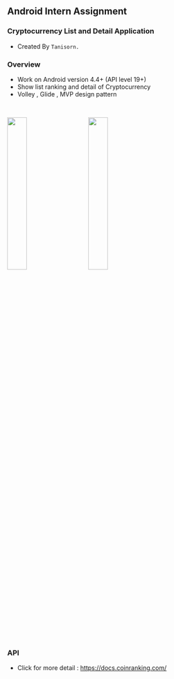 ## Android Intern Assignment

### Cryptocurrency List and Detail Application
- Created By `Tanisorn.`

### Overview
- Work on Android version 4.4+ (API level 19+)
- Show list ranking and detail of Cryptocurrency
- Volley , Glide , MVP design pattern

<br/>

<img src="/resource/Screen_Capture" style="width: 30%;">&nbsp;&nbsp;&nbsp;&nbsp;&nbsp;&nbsp;&nbsp;&nbsp;
<img src="/resource/Screen_Gif.gif" style="width: 30%;">

<br/>

### API

- Click for more detail : https://docs.coinranking.com/